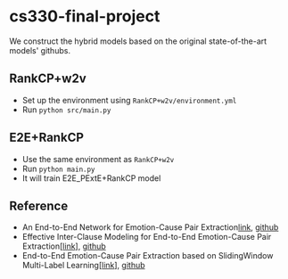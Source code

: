# cs330-final-project

We construct the hybrid models based on the original state-of-the-art models' githubs.

## RankCP+w2v
* Set up the environment using `RankCP+w2v/environment.yml`
* Run `python src/main.py`

## E2E+RankCP
* Use the same environment as `RankCP+w2v`
* Run `python main.py`
* It will train E2E_PExtE+RankCP model


## Reference
* An End-to-End Network for Emotion-Cause Pair Extraction[link](https://aaditya-singh.github.io/data/ECPE.pdf), [github](https://github.com/Aaditya-Singh/E2E-ECPE)
* Effective Inter-Clause Modeling for End-to-End Emotion-Cause Pair Extraction[[link](https://aclanthology.org/2020.acl-main.289.pdf)], [github](https://github.com/Determined22/Rank-Emotion-Cause)
* End-to-End Emotion-Cause Pair Extraction based on SlidingWindow Multi-Label Learning[[link](https://aclanthology.org/2020.emnlp-main.290.pdf)], [github](https://github.com/NUSTM/ECPE-MLL)